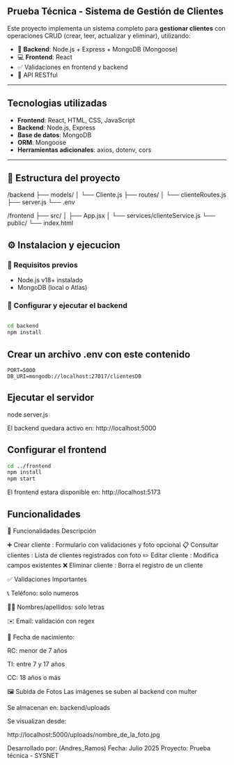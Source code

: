 ##  Prueba Técnica - Sistema de Gestión de Clientes

Este proyecto implementa un sistema completo para **gestionar clientes** con operaciones CRUD (crear, leer, actualizar y eliminar), utilizando:

- 🔧 **Backend**: Node.js + Express + MongoDB (Mongoose)
- 💻 **Frontend**: React
- ✅ Validaciones en frontend y backend
- 📡 API RESTful

---

##  Tecnologias utilizadas

- **Frontend**: React, HTML, CSS, JavaScript
- **Backend**: Node.js, Express
- **Base de datos**: MongoDB
- **ORM**: Mongoose
- **Herramientas adicionales**: axios, dotenv, cors

---

## 📁 Estructura del proyecto

/backend
├── models/
│ └── Cliente.js
├── routes/
│ └── clienteRoutes.js
├── server.js
└── .env

/frontend
├── src/
│ ├── App.jsx
│ └── services/clienteService.js
└── public/
└── index.html


## ⚙️ Instalacion y ejecucion

### 🔧 Requisitos previos

- Node.js v18+ instalado
- MongoDB (local o Atlas)



### 🚀 Configurar y ejecutar el backend
```bash

cd backend
npm install
```

## Crear un archivo .env con este contenido

```env
PORT=5000
DB_URI=mongodb://localhost:27017/clientesDB
```


## Ejecutar el servidor

node server.js

El backend quedara activo en: http://localhost:5000

##  Configurar el frontend

```bash
cd ../frontend
npm install
npm start
```

El frontend estara disponible en: http://localhost:5173


##  Funcionalidades

🔄 Funcionalidades
Descripción

➕ Crear cliente : 	Formulario con validaciones y foto opcional
📋 Consultar clientes : 	Lista de clientes registrados con foto
✏️ Editar cliente : 	Modifica campos existentes
❌ Eliminar cliente : 	Borra el registro de un cliente



✅ Validaciones Importantes

📞 Teléfono: solo numeros

🧍‍♂️ Nombres/apellidos: solo letras

✉️ Email: validación con regex

🎂 Fecha de nacimiento:

RC: menor de 7 años

TI: entre 7 y 17 años

CC: 18 años o más



🖼️ Subida de Fotos
Las imágenes se suben al backend con multer

Se almacenan en: backend/uploads

Se visualizan desde:

http://localhost:5000/uploads/nombre_de_la_foto.jpg



Desarrollado por: (Andres_Ramos)
Fecha: Julio 2025
Proyecto: Prueba técnica - SYSNET













